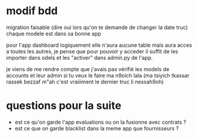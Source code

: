 # modif bdd
migration faisable (dire oui lors qu'on te demande de changer la date truc)
chaque modele est dans sa bonne app

pour l'app dashboard logiquement elle n'aura aucune table mais aura acces a toutes les autres, je pense que pour pouvoir y acceder il suffit de les importer dans odels et les "activer" dans admin.py de l'app.

je viens de me rendre compte que j'avais pas vérifié les models de accounts et leur admin si tu veux le faire ma n9olch lala (ma tsiyich tkassar rassek bezzaf m"ah c'est vraiiiment le dernier truc li nessah9oh)

# questions pour la suite
- est ce qu'on garde l'app evaluations ou on la fusionne avec contrats ?
- est ce que on garde blacklist dans la meme app que fournisseurs ?